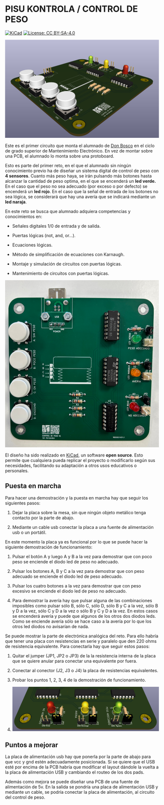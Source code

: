 # PISU KONTROLA / CONTROL DE PESO

[![KiCad](https://img.shields.io/badge/KiCad-8.0-blue?logo=kicad&logoColor=white&style=for-the-badge)](https://www.kicad.org/) [![License: CC BY-SA-4.0](https://img.shields.io/badge/License-CC--BY--NC--4.0-green?style=for-the-badge&logo=creative-commons&logoColor=white)](https://creativecommons.org/licenses/by-nc/4.0/)

![KiCad Imagen PCB](Media/KicadPCB3.png)

Este es el primer circuito que monta el alumnado de [Don Bosco](https://www.donbosco.eus/elektronika-mantentzen-lana/) en el ciclo de grado superior de Mantenimiento Electrónico. En vez de montar sobre una PCB, el alumnado lo monta sobre una protoboard.

Esto es parte del primer reto, en el que el alumnado sin ningún conocimiento previo ha de diseñar un sistema digital de control de peso con **4 sensores**. Cuanto más peso haya, se irán pulsando más botones hasta alcanzar la cantidad de peso optima, en el que se encenderá un **led verde.** En el caso que el peso no sea adecuado (por exceso o por defecto) se encenderá un **led rojo**. En el caso que la señal de entrada de los botones no sea lógica, se considerará que hay una avería que se indicará mediante un **led naraja**.

En este reto se busca que alumnado adquiera competencias y conocimientos en:

- Señales digitales 1/0 de entrada y de salida.

- Puertas lógicas (not, and, or...).

- Ecuaciones lógicas.

- Método de simplificación de ecuaciones con Karnaugh.

- Montaje y simulación de circuitos con puertas lógicas.

- Mantenimiento de circuitos con puertas lógicas.

![KiCad Imagen PCBMount](Media/PCBMountTop.jpg)

El diseño ha sido realizado en [KiCad](https://www.kicad.org/), un software **open source**. Esto permite que cualquiera pueda replicar el proyecto o modificarlo según sus necesidades, facilitando su adaptación a otros usos educativos o personales.

## Puesta en marcha

Para hacer una demostración y la puesta en marcha hay que seguir los siguientes pasos:

1. Dejar la placa sobre la mesa, sin que ningún objeto metálico tenga contacto por la parte de abajo.

2. Mediante un cable usb conectar la placa a una fuente de alimentación usb o un portátil.

En este momento la placa ya es funcional por lo que se puede hacer la siguiente demostración de funcionamiento:

1. Pulsar el botón A y luego A y B a la vez para demostrar que con poco peso se enciende el diodo led de peso no adecuado.

2. Pulsar los botones A, B y C a la vez para demostrar que con peso adecuado se enciende el diodo led de peso adecuado.

3. Pulsar los cuatro botones a la vez para demostrar que con peso excesivo se enciende el diodo led de peso no adecuado.

4. Para demostrar la avería hay que pulsar alguna de las combinaciones imposibles como pulsar sólo B, sólo C, sólo D, sólo B y C a la vez, sólo B y D a la vez, sólo C y D a la vez o sólo B y C y D a la vez. En estos casos se encenderá avería y puede que algunos de los otros dos diodos leds. Como se enciende avería sólo se hace caso a la avería por lo que los otros led diodos no avisarían de nada.

Se puede mostrar la parte de electrónica analógica del reto. Para ello habría que tener una placa con resistencias en serie y paralelo que den 220 ohms de resistencia equivalente. Para conectarla hay que seguir estos pasos:

1. Quitar el jumper (JP1, JP2 o JP3) de la la resistencia interna de la placa que se quiere anular para conectar una equivalente por fuera.

2. Conectar al conector (J2, J3 o J4) la placa de resistencias equivalentes.

3. Probar los puntos 1, 2, 3, 4 de la demostración de funcionamiento.

4. ![KiCad Imagen Jumper](Media/KicadJumper.png)

## Puntos a mejorar

La placa de alimentación usb hay que ponerla por la parte de abajo para que vcc y gnd estén adecuadamente posicionada. Si se quiere que el USB esté por encima de la PCB habría que modificar el layout dándole la vuelta a la placa de alimentación USB y cambiando el routeo de los dos pads.

Además como mejora se puede diseñar una PCB de una fuente de alimentación de 5v. En la salida se pondría una placa de alimentación USB y mediante un cable, se podría conectar la placa de alimentación, al circuito del control de peso.
